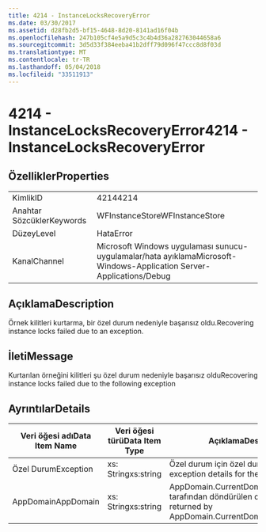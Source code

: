```yaml
---
title: 4214 - InstanceLocksRecoveryError
ms.date: 03/30/2017
ms.assetid: d28fb2d5-bf15-4648-8d20-8141ad16f04b
ms.openlocfilehash: 247b105cf4e5a9d5c3c4b4d36a282763044658a6
ms.sourcegitcommit: 3d5d33f384eeba41b2dff79d096f47ccc8d8f03d
ms.translationtype: MT
ms.contentlocale: tr-TR
ms.lasthandoff: 05/04/2018
ms.locfileid: "33511913"
---
```

# <a name="4214---instancelocksrecoveryerror"></a><span data-ttu-id="40714-102">4214 - InstanceLocksRecoveryError</span><span class="sxs-lookup"><span data-stu-id="40714-102">4214 - InstanceLocksRecoveryError</span></span>
## <a name="properties"></a><span data-ttu-id="40714-103">Özellikler</span><span class="sxs-lookup"><span data-stu-id="40714-103">Properties</span></span>  
  
|||  
|-|-|  
|<span data-ttu-id="40714-104">Kimlik</span><span class="sxs-lookup"><span data-stu-id="40714-104">ID</span></span>|<span data-ttu-id="40714-105">4214</span><span class="sxs-lookup"><span data-stu-id="40714-105">4214</span></span>|  
|<span data-ttu-id="40714-106">Anahtar Sözcükler</span><span class="sxs-lookup"><span data-stu-id="40714-106">Keywords</span></span>|<span data-ttu-id="40714-107">WFInstanceStore</span><span class="sxs-lookup"><span data-stu-id="40714-107">WFInstanceStore</span></span>|  
|<span data-ttu-id="40714-108">Düzey</span><span class="sxs-lookup"><span data-stu-id="40714-108">Level</span></span>|<span data-ttu-id="40714-109">Hata</span><span class="sxs-lookup"><span data-stu-id="40714-109">Error</span></span>|  
|<span data-ttu-id="40714-110">Kanal</span><span class="sxs-lookup"><span data-stu-id="40714-110">Channel</span></span>|<span data-ttu-id="40714-111">Microsoft Windows uygulaması sunucu-uygulamalar/hata ayıklama</span><span class="sxs-lookup"><span data-stu-id="40714-111">Microsoft-Windows-Application Server-Applications/Debug</span></span>|  
  
## <a name="description"></a><span data-ttu-id="40714-112">Açıklama</span><span class="sxs-lookup"><span data-stu-id="40714-112">Description</span></span>  
 <span data-ttu-id="40714-113">Örnek kilitleri kurtarma, bir özel durum nedeniyle başarısız oldu.</span><span class="sxs-lookup"><span data-stu-id="40714-113">Recovering instance locks failed due to an exception.</span></span>  
  
## <a name="message"></a><span data-ttu-id="40714-114">İleti</span><span class="sxs-lookup"><span data-stu-id="40714-114">Message</span></span>  
 <span data-ttu-id="40714-115">Kurtarılan örneğini kilitleri şu özel durum nedeniyle başarısız oldu</span><span class="sxs-lookup"><span data-stu-id="40714-115">Recovering instance locks failed due to the following exception</span></span>  
  
## <a name="details"></a><span data-ttu-id="40714-116">Ayrıntılar</span><span class="sxs-lookup"><span data-stu-id="40714-116">Details</span></span>  
  
|<span data-ttu-id="40714-117">Veri öğesi adı</span><span class="sxs-lookup"><span data-stu-id="40714-117">Data Item Name</span></span>|<span data-ttu-id="40714-118">Veri öğesi türü</span><span class="sxs-lookup"><span data-stu-id="40714-118">Data Item Type</span></span>|<span data-ttu-id="40714-119">Açıklama</span><span class="sxs-lookup"><span data-stu-id="40714-119">Description</span></span>|  
|--------------------|--------------------|-----------------|  
|<span data-ttu-id="40714-120">Özel Durum</span><span class="sxs-lookup"><span data-stu-id="40714-120">Exception</span></span>|<span data-ttu-id="40714-121">xs: String</span><span class="sxs-lookup"><span data-stu-id="40714-121">xs:string</span></span>|<span data-ttu-id="40714-122">Özel durum için özel durum ayrıntıları</span><span class="sxs-lookup"><span data-stu-id="40714-122">The exception details for the exception</span></span>|  
|<span data-ttu-id="40714-123">AppDomain</span><span class="sxs-lookup"><span data-stu-id="40714-123">AppDomain</span></span>|<span data-ttu-id="40714-124">xs: String</span><span class="sxs-lookup"><span data-stu-id="40714-124">xs:string</span></span>|<span data-ttu-id="40714-125">AppDomain.CurrentDomain.FriendlyName tarafından döndürülen dize.</span><span class="sxs-lookup"><span data-stu-id="40714-125">The string returned by AppDomain.CurrentDomain.FriendlyName.</span></span>|

